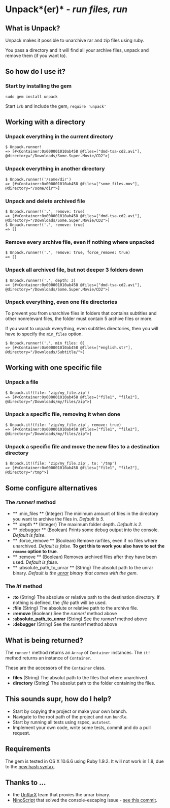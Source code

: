 # Unpack*(er)* - *run files, run*

## What is Unpack?

Unpack makes it possible to unarchive rar and zip files using ruby.

You pass a directory and it will find all your archive files, unpack and remove them (if you want to).

## So how do I use it?

### Start by installing the gem

    sudo gem install unpack

Start `irb` and include the gem, `require 'unpack'`

## Working with a directory

### Unpack everything in the current directory

    $ Unpack.runner!
    => [#<Container:0x000001010ab458 @files=["dmd-tsa-cd2.avi"], @directory="/Downloads/Some.Super.Movie/CD2">]

### Unpack everything in another directory

    $ Unpack.runner!('/some/dir')
    => [#<Container:0x000001010ab458 @files=["some_files.mov"], @directory="/some/dir">]

### Unpack and delete archived file

    $ Unpack.runner!('.', remove: true)
    => [#<Container:0x000001010ab458 @files=["dmd-tsa-cd2.avi"], @directory="/Downloads/Some.Super.Movie/CD2">]
    $ Unpack.runner!('.', remove: true)
    => []

### Remove every archive file, even if nothing where unpacked

    $ Unpack.runner!('.', remove: true, force_remove: true)
    => []
    
### Unpack all archived file, but not deeper 3 folders down
    
    $ Unpack.runner!('.', depth: 3)
    => [#<Container:0x000001010ab458 @files=["dmd-tsa-cd2.avi"], @directory="/Downloads/Some.Super.Movie/CD2">]

### Unpack everything, even one file directories

To prevent you from unarchive files in folders that contains subtitles and other nonrelevant files, the folder must contain 5 archive files or more.

If you want to unpack everything, even subtitles directories, then you will have to specify the `min_files` option.

    $ Unpack.runner!('.', min_files: 0)
    => [#<Container:0x000001010ab458 @files=["english.str"], @directory="/Downloads/Subtitle/">]
    
## Working with one specific file

### Unpack a file
    
    $ Unpack.it!(file: 'zip/my_file.zip')
    => [#<Container:0x000001010ab458 @files=["file1", "file2"], @directory="/Downloads/my/files/zip">]
    
### Unpack a specific file, removing it when done 
    
    $ Unpack.it!(file: 'zip/my_file.zip', remove: true)
    => [#<Container:0x000001010ab458 @files=["file1", "file2"], @directory="/Downloads/my/files/zip">]
    
### Unpack a specific file and move the new files to a destination directory
    
    $ Unpack.it!(file: 'zip/my_file.zip', to: '/tmp')
    => [#<Container:0x000001010ab458 @files=["file1", "file2"], @directory="/tmp">]

## Some configure alternatives

### The *runner!* method

- ** :min_files ** (Integer) The minimum amount of files in the directory you want to archive the files in. *Default is 5*.
- ** :depth ** (Integer) The maximum folder depth. *Default is 2*.
- ** :debugger ** (Boolean) Prints some debug output into the console. *Default is false*.
- ** :force_remove ** (Boolean) Remove rarfiles, even if no files where unarchived. *Default is false*. **To get this to work you also have to set the `remove` option to true**.
- ** :remove ** (Boolean) Removes archived files after they have been used. *Default is false*.
- ** :absolute_path_to_unrar ** (String) The absolut path to the unrar binary. *Default is the [unrar](http://homepage.mac.com/pnoriega/unrar.html) binary that comes with the gem*.

### The *it!* method

- **:to** (String) The absolute or relative path to the destination directory. If nothing is defined, the *:file* path will be used.
- **:file** (String) The absolute or relative path to the archive file.
- **:remove** (Boolean) See the *runner!* method above
- **:absolute_path_to_unrar** (String) See the *runner!* method above
- **:debugger** (String) See the *runner!* method above

## What is being returned?

The `runner!` method returns an `Array` of `Container` instances. 
The `it!` method returns an instance of `Container`. 

These are the accessors of the `Container` class.

- **files** (String) The absolut path to the files that where unarchived.
- **directory** (String) The absolut path to the folder containing the files.

## This sounds supr, how do I help?

- Start by copying the project or make your own branch.
- Navigate to the root path of the project and run `bundle`.
- Start by running all tests using rspec, `autotest`.
- Implement your own code, write some tests, commit and do a pull request.

## Requirements

The gem is tested in OS X 10.6.6 using Ruby 1.9.2.
It will not work in 1.8, due to the [new hash syntax](http://blog.peepcode.com/tutorials/2011/rip-ruby-hash-rocket-syntax).

## Thanks to ...

- the [UnRarX](http://homepage.mac.com/pnoriega/unrar.html) team that provies the unrar binary.
- [NinoScript](https://github.com/NinoScript) that solved the console-escaping issue - [see this commit](https://github.com/oleander/Unpack/commit/dd7e46200a490c7af9fc5f770127291192a818f5).